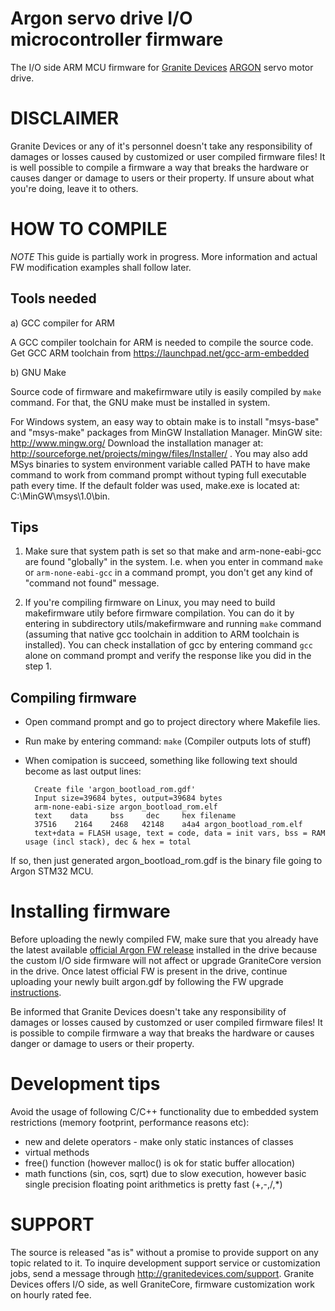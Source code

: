 Argon servo drive I/O microcontroller firmware
==============================================

The I/O side ARM MCU firmware for [Granite Devices](http://granitedevices.com) [ARGON](http://granitedevices.com/digital-servo-drive-argon) servo motor drive.

DISCLAIMER
==========

Granite Devices or any of it's personnel doesn't take any responsibility of damages or losses caused by customized or user compiled firmware files! It is well possible to compile a firmware a way that breaks the hardware or causes danger or damage to users or their property. If unsure about what you're doing, leave it to others.

HOW TO COMPILE
==============

*NOTE* This guide is partially work in progress. More information and actual FW modification examples shall follow later.

Tools needed
------------

a) GCC compiler for ARM

A GCC compiler toolchain for ARM is needed to compile the source code. Get GCC ARM toolchain from https://launchpad.net/gcc-arm-embedded

b) GNU Make

Source code of firmware and makefirmware utily is easily compiled by `make` command. For that, the GNU make must be installed in system. 

For Windows system, an easy way to obtain make is to install "msys-base" and "msys-make" packages from MinGW Installation Manager. MinGW site: http://www.mingw.org/ Download the installation manager at: http://sourceforge.net/projects/mingw/files/Installer/ . You may also add MSys binaries to system environment variable called PATH to have make command to work from command prompt without typing full executable path every time. If the default folder was used, make.exe is located at: C:\MinGW\msys\1.0\bin.

Tips
----
1) Make sure that system path is set so that make and arm-none-eabi-gcc are found "globally" in the system. I.e. when you enter in command `make` or `arm-none-eabi-gcc` in a command prompt, you don't get any kind of "command not found" message.

2) If you're compiling firmware on Linux, you may need to build makefirmware utily before firmware compilation. You can do it by entering in subdirectory utils/makefirmware and running `make` command (assuming that native gcc toolchain in addition to ARM toolchain is installed). You can check installation of gcc by entering command `gcc` alone on command prompt and verify the response like you did in the step 1.

Compiling firmware
------------------

- Open command prompt and go to project directory where Makefile lies.
- Run make by entering command: `make` (Compiler outputs lots of stuff)
- When comipation is succeed, something like following text should become as last output lines:

		Create file 'argon_bootload_rom.gdf'
		Input size=39684 bytes, output=39684 bytes
		arm-none-eabi-size argon_bootload_rom.elf
   		text    data     bss     dec     hex filename
  		37516    2164    2468   42148    a4a4 argon_bootload_rom.elf
		text+data = FLASH usage, text = code, data = init vars, bss = RAM usage (incl stack), dec & hex = total

If so, then just generated argon_bootload_rom.gdf is the binary file going to Argon STM32 MCU. 

Installing firmware
===================

Before uploading the newly compiled FW, make sure that you already have the latest available [official Argon FW release](http://granitedevices.com/wiki/Argon_firmware_releases) installed in the drive because the custom I/O side firmware will not affect or upgrade GraniteCore version in the drive. Once latest official FW is present in the drive, continue uploading your newly built argon.gdf by following the FW upgrade [instructions](http://granitedevices.com/wiki/Firmware). 

Be informed that Granite Devices doesn't take any responsibility of damages or losses caused by customzed or user compiled firmware files! It is possible to compile firmware a way that breaks the hardware or causes danger or damage to users or their property.

Development tips
================

Avoid the usage of following C/C++ functionality due to embedded system restrictions (memory footprint, performance reasons etc):

- new and delete operators - make only static instances of classes
- virtual methods
- free() function (however malloc() is ok for static buffer allocation)
- math functions (sin, cos, sqrt) due to slow execution, however basic single precision floating point arithmetics is pretty fast (+,-,/,*)

SUPPORT
=======

The source is released "as is" without a promise to provide support on any topic related to it. To inquire development support service or customization jobs, send a message through http://granitedevices.com/support. Granite Devices offers I/O side, as well GraniteCore, firmware customization work on hourly rated fee.

